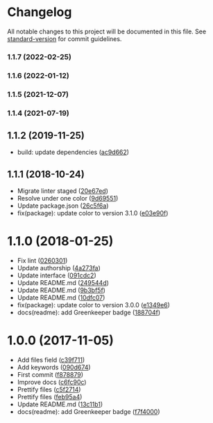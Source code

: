 # Changelog

All notable changes to this project will be documented in this file. See [standard-version](https://github.com/conventional-changelog/standard-version) for commit guidelines.

### 1.1.7 (2022-02-25)

### 1.1.6 (2022-01-12)

### 1.1.5 (2021-12-07)

### 1.1.4 (2021-07-19)

<a name="1.1.2"></a>
## 1.1.2 (2019-11-25)

* build: update dependencies ([ac9d662](https://github.com/kikobeats/colorable-dominant/commit/ac9d662))



<a name="1.1.1"></a>
## 1.1.1 (2018-10-24)

* Migrate linter staged ([20e67ed](https://github.com/kikobeats/colorable-dominant/commit/20e67ed))
* Resolve under one color ([9d69551](https://github.com/kikobeats/colorable-dominant/commit/9d69551))
* Update package.json ([26c5f6a](https://github.com/kikobeats/colorable-dominant/commit/26c5f6a))
* fix(package): update color to version 3.1.0 ([e03e90f](https://github.com/kikobeats/colorable-dominant/commit/e03e90f))



<a name="1.1.0"></a>
# 1.1.0 (2018-01-25)

* Fix lint ([0260301](https://github.com/kikobeats/colorable-dominant/commit/0260301))
* Update authorship ([4a273fa](https://github.com/kikobeats/colorable-dominant/commit/4a273fa))
* Update interface ([091cdc2](https://github.com/kikobeats/colorable-dominant/commit/091cdc2))
* Update README.md ([249544d](https://github.com/kikobeats/colorable-dominant/commit/249544d))
* Update README.md ([9b3bf5f](https://github.com/kikobeats/colorable-dominant/commit/9b3bf5f))
* Update README.md ([10dfc07](https://github.com/kikobeats/colorable-dominant/commit/10dfc07))
* fix(package): update color to version 3.0.0 ([e1349e6](https://github.com/kikobeats/colorable-dominant/commit/e1349e6))
* docs(readme): add Greenkeeper badge ([188704f](https://github.com/kikobeats/colorable-dominant/commit/188704f))



<a name="1.0.0"></a>
# 1.0.0 (2017-11-05)

* Add files field ([c39f711](https://github.com/kikobeats/colorable-dominant/commit/c39f711))
* Add keywords ([090d674](https://github.com/kikobeats/colorable-dominant/commit/090d674))
* First commit ([f878879](https://github.com/kikobeats/colorable-dominant/commit/f878879))
* Improve docs ([c6fc90c](https://github.com/kikobeats/colorable-dominant/commit/c6fc90c))
* Prettify files ([c5f2714](https://github.com/kikobeats/colorable-dominant/commit/c5f2714))
* Prettify files ([feb95a4](https://github.com/kikobeats/colorable-dominant/commit/feb95a4))
* Update README.md ([13c11b1](https://github.com/kikobeats/colorable-dominant/commit/13c11b1))
* docs(readme): add Greenkeeper badge ([f7f4000](https://github.com/kikobeats/colorable-dominant/commit/f7f4000))
